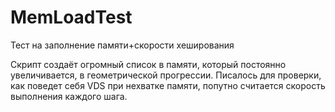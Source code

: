 # MemLoadTest
Тест на заполнение памяти+скорости хеширования

Скрипт создаёт огромный список в памяти, который постоянно увеличивается, в геометрической прогрессии.
Писалось для проверки, как поведет себя VDS при нехватке памяти, попутно считается скорость выполнения каждого шага.
